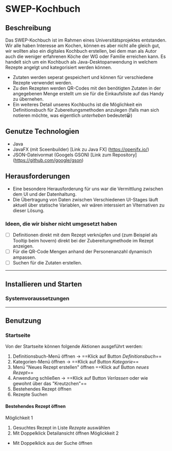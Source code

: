 # SWEP-Kochbuch
## Beschreibung
Das SWEP-Kochbuch ist im Rahmen eines Universitätsprojektes entstanden. Wir alle haben Interesse am Kochen, können es aber nicht alle gleich gut,
wir wollten also ein digitales Kochbuch erstellen, bei dem man als Autor auch die weniger erfahrenen Köche der WG oder Familie erreichen kann.
Es handelt sich um ein Kochbuch als Java-Desktopanwendung in welchem Rezepte angelgt und kategorisiert werden können.

- Zutaten werden seperat gespeichert und können für verschiedene Rezepte verwendet werden.
- Zu den Rezepten werden QR-Codes mit den benötigten Zutaten in der angegebenen Menge erstellt um sie für die Einkaufsliste auf das Handy zu übernehen.
- Ein weiteres Detail unseres Kochbuchs ist die Möglichkeit ein Definitionsbuch für Zubereitungsmethoden anzulegen (falls man sich notieren möchte, was eigentlich *unterheben* bedeutet😀)

## Genutze Technologien
- Java
- JavaFX (mit Sceenbuilder) [Link zu Java FX] (https://openjfx.io/)
- JSON-Dateivormat (Googels GSON) [Link zum Repository] (https://github.com/google/gson)


## Herausforderungen
- Eine besondere Herausforderung für uns war die Vermittlung zwischen dem UI und der Datenhaltung.
- Die Übertragung von Daten zwischen Verschiedenen UI-Stages läuft aktuell über statische Variablen, wir wären interssiert an Vlternativen zu dieser Lösung.

### Ideen, die wir bisher nicht umgesetzt haben
- [ ] Definitionen direkt mit dem Rezept verknüpfen und (zum Beispiel als Tooltip beim hovern) direkt bei der Zubereitungmethode im Rezept anzeigen.
- [ ] Für die QR-Code Mengen anhand der Personenanzahl dynamisch ampassen.
- [ ] Suchen für die Zutaten erstellen.

--- 
## Installieren und Starten

### Systemvoraussetzungen

---
## Benutzung

### Startseite
Von der Startseite können folgende Aktionen ausgeführt werden:
1. Definitionsbuch-Menü öffnen -> ==Klick auf Button *Definitionsbuch*==
2. Kategorien-Menü öffnen -> ==Klick auf Button *Kategorie*==
3. Menü "Neues Rezept erstellen" öffnen ==Klick auf Button *neues Rezept*==
4. Anwendung schließen -> ==Klick auf Button *Verlassen* oder wie gewohnt über das "Kreutzchen"==
5. Bestehendes Rezept öffnen
6. Rezepte Suchen

#### Bestehendes Rezept öffnen
Möglichkeit 1
1. Gesuchtes Rezept in Liste *Rezepte* auswählen
2. Mit Doppelklick Detailansicht öffnen
Möglickkeit 2
- Mit Doppelklick aus der Suche öffnen





